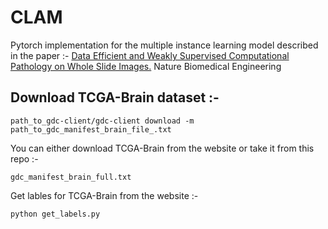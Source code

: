 # CLAM

Pytorch implementation for the multiple instance learning model described in the paper :- [Data Efficient and Weakly Supervised Computational Pathology on Whole Slide Images.](https://arxiv.org/abs/2004.09666) Nature Biomedical Engineering 

## Download TCGA-Brain dataset :- 
```
path_to_gdc-client/gdc-client download -m path_to_gdc_manifest_brain_file_.txt

```
You can either download TCGA-Brain from the website or take it from this repo :- 
```
gdc_manifest_brain_full.txt
```
Get lables for TCGA-Brain from the website :- 
```
python get_labels.py

```

